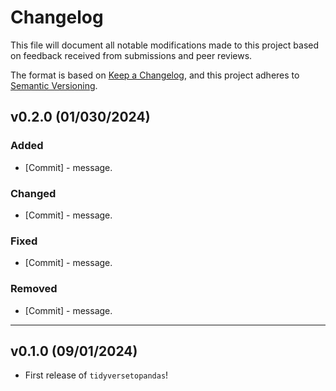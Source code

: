 # Changelog

This file will document all notable modifications made to this project based on feedback received from submissions and peer reviews.

The format is based on [Keep a Changelog](https://keepachangelog.com/en/1.1.0/), and this project adheres to [Semantic Versioning](https://semver.org/spec/v2.0.0.html).
<!--next-version-placeholder-->

## v0.2.0 (01/030/2024)

### Added
-   [Commit] - message.

### Changed
-   [Commit] - message.

### Fixed
-   [Commit] - message.

### Removed
-   [Commit] - message.

------------------------------------------------------------------------

## v0.1.0 (09/01/2024)

- First release of `tidyversetopandas`!
